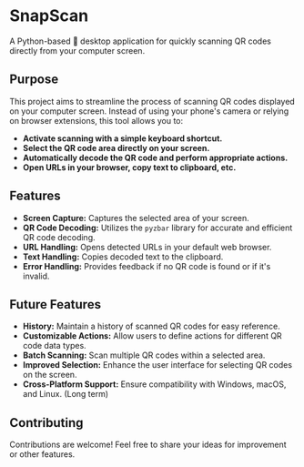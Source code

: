 # SnapScan

A Python-based :snake: desktop application for quickly scanning QR codes directly from your computer screen.

## Purpose

This project aims to streamline the process of scanning QR codes displayed on your computer screen. Instead of using your phone's camera or relying on browser extensions, this tool allows you to:

- **Activate scanning with a simple keyboard shortcut.**
- **Select the QR code area directly on your screen.**
- **Automatically decode the QR code and perform appropriate actions.**
- **Open URLs in your browser, copy text to clipboard, etc.**

## Features

- **Screen Capture:** Captures the selected area of your screen.
- **QR Code Decoding:** Utilizes the `pyzbar` library for accurate and efficient QR code decoding.
- **URL Handling:** Opens detected URLs in your default web browser.
- **Text Handling:** Copies decoded text to the clipboard.
- **Error Handling:** Provides feedback if no QR code is found or if it's invalid.

## Future Features

- **History:** Maintain a history of scanned QR codes for easy reference.
- **Customizable Actions:** Allow users to define actions for different QR code data types.
- **Batch Scanning:** Scan multiple QR codes within a selected area.
- **Improved Selection:** Enhance the user interface for selecting QR codes on the screen.
- **Cross-Platform Support:** Ensure compatibility with Windows, macOS, and Linux. (Long term)

## Contributing

Contributions are welcome! Feel free to share your ideas for improvement or other features.
